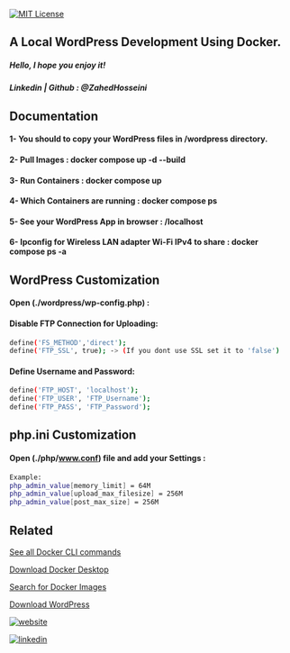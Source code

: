 [![MIT License](https://img.shields.io/badge/License-MIT-green.svg)](https://choosealicense.com/licenses/mit/)


## A Local WordPress Development Using Docker.

##### Hello, I hope you enjoy it!
##### Linkedin | Github : @ZahedHosseini

## Documentation

#### 1- You should to copy your WordPress files in /wordpress directory.
#### 2- Pull Images : docker compose up -d --build
#### 3- Run Containers : docker compose up
#### 4- Which Containers are running : docker compose ps
#### 5- See your WordPress App in browser : /localhost
#### 6- Ipconfig for Wireless LAN adapter Wi-Fi IPv4 to share : docker compose ps -a


## WordPress Customization


#### Open (./wordpress/wp-config.php) :

#### Disable FTP Connection for Uploading:

```bash
define('FS_METHOD','direct');
define('FTP_SSL', true); -> (If you dont use SSL set it to 'false')
```


#### Define Username and Password:

```bash
define('FTP_HOST', 'localhost');
define('FTP_USER', 'FTP_Username');
define('FTP_PASS', 'FTP_Password');
```

## php.ini Customization


#### Open (./php/www.conf) file and add your Settings :

```bash
Example: 
php_admin_value[memory_limit] = 64M
php_admin_value[upload_max_filesize] = 256M
php_admin_value[post_max_size] = 256M
```

## Related


[See all Docker CLI commands](https://docs.docker.com/engine/reference/commandline/docker/)

[Download Docker Desktop](https://www.docker.com/products/docker-desktop/)

[Search for Docker Images](https://hub.docker.com/)

[Download WordPress](https://wordpress.org/download/)

[![website](https://img.shields.io/badge/website-zahedhosseini.com-brightgreen)](https://zahedhosseini.com/) 

[![linkedin](https://img.shields.io/badge/linkedin-0A66C2?style=for-the-badge&logo=linkedin&logoColor=white)](https://www.linkedin.com/in/zahedhosseini/)




